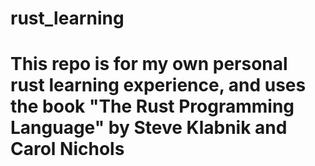 # rust_learning
# This repo is for my own personal rust learning experience, and uses the book "The Rust Programming Language" by Steve Klabnik and Carol Nichols
